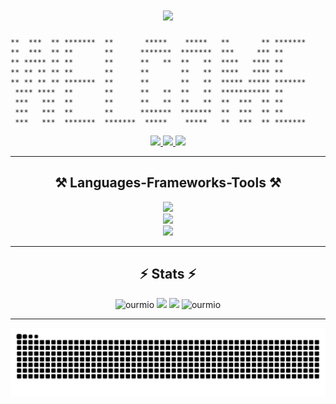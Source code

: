 <h1 align="center">
    <img src="https://readme-typing-svg.herokuapp.com/?font=Righteous&color=8842FF&size=40&center=true&vCenter=true&width=500&height=70&duration=4000&lines=Hi+There!+👋;+I'm+Dmitry+Chistyakov!;" />
</h1>

```
**  ***  ** *******  **       *****    *****   **       ** *******
**  ***  ** **       **      *******  *******  ***     *** **
** ***** ** **       **      **   **  **   **  ****   **** **
** ** ** ** **       **      **       **   **  ****   **** **
** ** ** ** *******  **      **       **   **  ***** ***** *******
 **** ****  **       **      **   **  **   **  *********** **
 ***   ***  **       **      **   **  **   **  **  ***  ** **
 ***   ***  **       **      *******  *******  **  ***  ** **
 ***   ***  *******  *******  *****    *****   **  ***  ** *******
```

<div align="center"> 
  <a href="mailto:d.chistyakov.work@gmail.com">
    <img src="https://img.shields.io/badge/Gmail-333333?style=for-the-badge&logo=gmail&logoColor=red" />
  </a>
  <a href="https://github.com/oURMIo?tab=followers">
    <img src="https://img.shields.io/github/followers/oURMIo?style=social&label=Follow&maxAge=2592000">
  </a>
  <a href="https://dmitrych.ddns.net/">
    <img src="https://img.shields.io/badge/Business Card-link-purple">
  </a>
</div>

<hr/>

<h2 align="center">⚒️ Languages-Frameworks-Tools ⚒️</h2>

<div align="center">
    <img src="https://skillicons.dev/icons?i=java,kotlin,python,cpp,javascript,bash,html,css,mysql" /><br>
    <img src="https://skillicons.dev/icons?i=nodejs,git,react,docker,kafka,spring" /><br>
    <img src="https://skillicons.dev/icons?i=vscode,idea,github,arduino,linux,nginx,postman" /><br>
</div>

<hr/>

<h2 align="center">⚡ Stats ⚡</h2>
<div align=center>
  <img src="https://github-readme-streak-stats.herokuapp.com/?user=ourmio&theme=tokyonight" alt="ourmio" />
  <img src="https://github-readme-stats.vercel.app/api?username=oURMIo&theme=tokyonight">
  <img src="http://github-profile-summary-cards.vercel.app/api/cards/productive-time?username=oURMIo&theme=tokyonight&utcOffset=8">
  <img src="https://github-profile-trophy.vercel.app/?username=ourmio&theme=tokyonight" alt="ourmio"/>
</div>

<hr/>

<picture>
  <source media="(prefers-color-scheme: dark)" srcset="https://raw.githubusercontent.com/oURMIo/oURMIo/output/github-contribution-grid-snake-dark.svg">
  <source media="(prefers-color-scheme: light)" srcset="https://raw.githubusercontent.com/oURMIo/oURMIo/output/github-contribution-grid-snake.svg">
  <img alt="github contribution grid snake animation" src="https://raw.githubusercontent.com/oURMIo/oURMIo/output/github-contribution-grid-snake.svg">
</picture>
